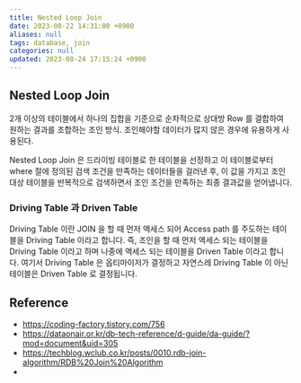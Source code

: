 ```yaml
---
title: Nested Loop Join
date: 2023-08-22 14:31:00 +0900
aliases: null
tags: database, join
categories: null
updated: 2023-08-24 17:15:24 +0900
---
```


## Nested Loop Join

2개 이상의 테이블에서 하나의 집합을 기준으로 순차적으로 상대방 Row 를 결합하여 원하는 결과를 조합하는 조인 방식. 조인해야할 데이터가 많지 않은 경우에 유용하게 사용된다.

Nested Loop Join 은 드라이빙 테이블로 한 테이블을 선정하고 이 테이블로부터 where 절에 정의된 검색 조건을 만족하는 데이터들을 걸러낸 후, 이 값을 가지고 조인 대상 테이블을 반복적으로 검색하면서 조인 조건을 만족하는 최종 결과값을 얻어냅니다.

### Driving Table 과 Driven Table

Driving Table 이란 JOIN 을 할 때 먼저 액세스 되어 Access path 를 주도하는 테이블을 Driving Table 이라고 합니다. 즉, 조인을 할 때 먼저 액세스 되는 테이블을 Driving Table 이라고 하며 나중에 액세스 되는 테이블을 Driven Table 이라고 합니다. 여기서 Driving Table 은 옵티마이저가 결정하고 자연스레 Driving Table 이 아닌 테이블은 Driven Table 로 결정됩니다.

## Reference

- https://coding-factory.tistory.com/756
- https://dataonair.or.kr/db-tech-reference/d-guide/da-guide/?mod=document&uid=305
- https://techblog.wclub.co.kr/posts/0010.rdb-join-algorithm/RDB%20Join%20Algorithm
- 